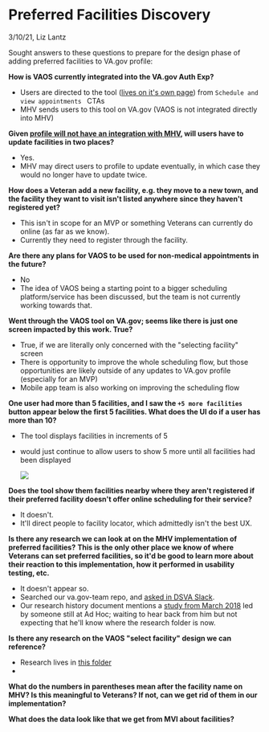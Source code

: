 # Preferred Facilities Discovery

3/10/21, Liz Lantz

Sought answers to these questions to prepare for the design phase of adding preferred facilities to VA.gov profile:

**How is VAOS currently integrated into the VA.gov Auth Exp?**

- Users are directed to the tool ([lives on it's own page](https://staging.va.gov/health-care/schedule-view-va-appointments/appointments/)) from  `Schedule and view appointments ` CTAs
- MHV sends users to this tool on VA.gov (VAOS is not integrated directly into MHV)

**Given [profile will not have an integration with MHV](https://github.com/department-of-veterans-affairs/va.gov-team/blob/master/products/identity-personalization/profile/preferred-facility/README.md#questions), will users have to update facilities in two places?**

- Yes.  
- MHV may direct users to profile to update eventually, in which case they would no longer have to update twice.

**How does a Veteran add a new facility, e.g. they move to a new town, and the facility they want to visit isn't listed anywhere since they haven't registered yet?**

- This isn't in scope for an MVP or something Veterans can currently do online (as far as we know). 
- Currently they need to register through the facility.

**Are there any plans for VAOS to be used for non-medical appointments in the future?**

- No
- The idea of VAOS being a starting point to a bigger scheduling platform/service has been discussed, but the team is not currently working towards that.

**Went through the VAOS tool on VA.gov; seems like there is just one screen impacted by this work. True?**

- True, if we are literally only concerned with the "selecting facility" screen
- There is opportunity to improve the whole scheduling flow, but those opportunities are likely outside of any updates to VA.gov profile (especially for an MVP)
- Mobile app team is also working on improving the scheduling flow

**One user had more than 5 facilities, and I saw the `+5 more facilities` button appear below the first 5 facilities. What does the UI do if a user has more than 10?**

- The tool displays facilities in increments of 5

- would just continue to allow users to show 5 more until all facilities had been displayed

  ![](https://github.com/department-of-veterans-affairs/va.gov-team/blob/master/products/identity-personalization/profile/preferred-facility/images/VAOS-with-5-more-locations.png)

**Does the tool show them facilities nearby where they aren't registered if their preferred facility doesn't offer online scheduling for their service?**

- It doesn't. 
- It'll direct people to facility locator, which admittedly isn't the best UX.

**Is there any research we can look at on the MHV implementation of preferred facilities?** **This is the only other place we know of where Veterans can set preferred facilities, so it'd be good to learn more about their reaction to this implementation, how it performed in usability testing, etc.**

- It doesn't appear so. 
- Searched our va.gov-team repo, and [asked in DSVA Slack](https://dsva.slack.com/archives/C0NGDDXME/p1615326032011100). 
- Our research history document mentions a [study from March 2018](https://github.com/department-of-veterans-affairs/va.gov-team/blob/master/platform/research/research-history.md#march-2018) led by someone still at Ad Hoc; waiting to hear back from him but not expecting that he'll know where the research folder is now.

**Is there any research on the VAOS "select facility" design we can reference?**

- Research lives in [this folder](https://github.com/department-of-veterans-affairs/va.gov-team/tree/master/products/health-care/appointments/va-online-scheduling/research)
-  

**What do the numbers in parentheses mean after the facility name on MHV? Is this meaningful to Veterans? If not, can we get rid of them in our implementation?**

**What does the data look like that we get from MVI about facilities?**
